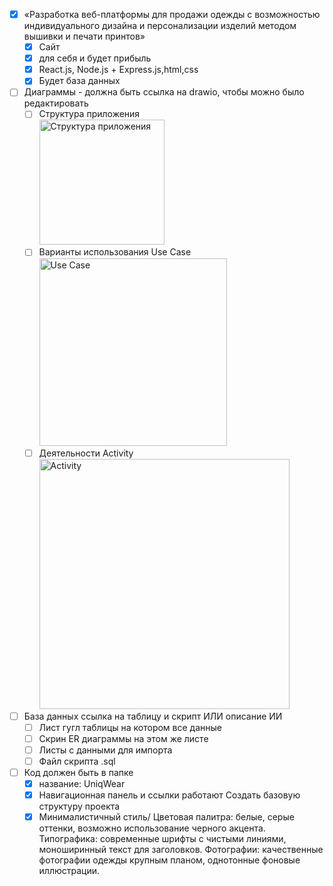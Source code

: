 - [X] «Разработка веб-платформы для продажи одежды с возможностью индивидуального дизайна и персонализации изделий методом вышивки и печати принтов»
    - [X] Сайт
    - [X] для себя и будет прибыль
    - [X] React.js, Node.js + Express.js,html,css
    - [X] Будет база данных 
- [ ] Диаграммы - должна быть ссылка на drawio, чтобы можно было редактировать
    - [ ] Структура приложения
          <br><img height="200" alt="Структура приложения" src="https://github.com/user-attachments/assets/6a1c151a-22df-4dba-a549-21b26a5e9583" />
    - [ ] Варианты использования Use Case
          <br><img height="300" alt="Use Case" src="https://github.com/user-attachments/assets/82a835c2-cf13-4f37-81e5-607dce887f77" />
    - [ ] Деятельности Activity
          <br><img height="400" alt="Activity" src="https://github.com/user-attachments/assets/1c0a4a1c-d43b-4442-a2be-1df603110b9e" />
- [ ] База данных ссылка на таблицу и скрипт ИЛИ описание ИИ
    - [ ] Лист гугл таблицы на котором все данные
    - [ ] Скрин ER диаграммы на этом же листе
    - [ ] Листы с данными для импорта
    - [ ] Файл скрипта .sql
- [ ] Код должен быть в папке
    - [X] название: UniqWear 
    - [X] Навигационная панель и ссылки работают Создать базовую структуру проекта
    - [X] Минималистичный стиль/ Цветовая палитра: белые, серые оттенки, возможно использование черного акцента.
Типографика: современные шрифты с чистыми линиями, моноширинный текст для заголовков.
Фотографии: качественные фотографии одежды крупным планом, однотонные фоновые иллюстрации.
